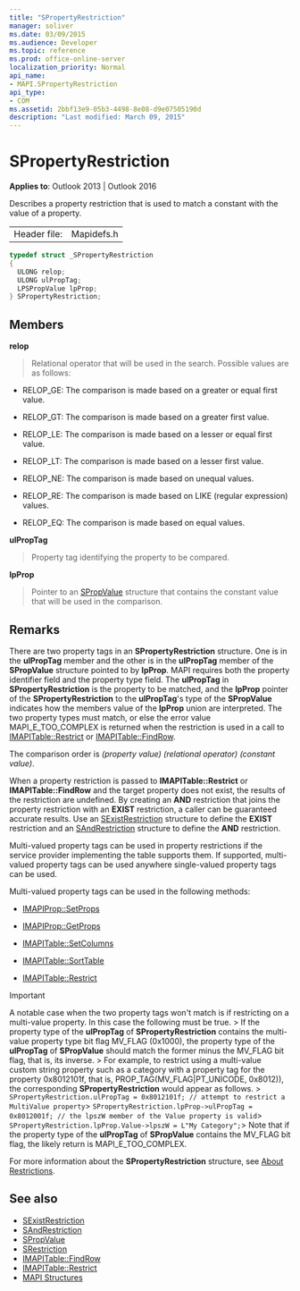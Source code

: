 ```yaml
---
title: "SPropertyRestriction"
manager: soliver
ms.date: 03/09/2015
ms.audience: Developer
ms.topic: reference
ms.prod: office-online-server
localization_priority: Normal
api_name:
- MAPI.SPropertyRestriction
api_type:
- COM
ms.assetid: 2bbf13e9-05b3-4498-8e08-d9e07505190d
description: "Last modified: March 09, 2015"
---
```


# SPropertyRestriction

**Applies to**: Outlook 2013 | Outlook 2016 
  
Describes a property restriction that is used to match a constant with the value of a property.
  
|||
|:-----|:-----|
|Header file:  <br/> |Mapidefs.h  <br/> |
   
```cpp
typedef struct _SPropertyRestriction
{
  ULONG relop;
  ULONG ulPropTag;
  LPSPropValue lpProp;
} SPropertyRestriction;

```

## Members

**relop**
  
> Relational operator that will be used in the search. Possible values are as follows:
    
  - RELOP_GE: The comparison is made based on a greater or equal first value.
        
  - RELOP_GT: The comparison is made based on a greater first value.
        
  - RELOP_LE: The comparison is made based on a lesser or equal first value.
        
  - RELOP_LT: The comparison is made based on a lesser first value.
        
  - RELOP_NE: The comparison is made based on unequal values.
        
  - RELOP_RE: The comparison is made based on LIKE (regular expression) values.
        
  - RELOP_EQ: The comparison is made based on equal values.
    
**ulPropTag**
  
> Property tag identifying the property to be compared. 
    
**lpProp**
  
> Pointer to an [SPropValue](spropvalue.md) structure that contains the constant value that will be used in the comparison. 
    
## Remarks

There are two property tags in an **SPropertyRestriction** structure. One is in the **ulPropTag** member and the other is in the **ulPropTag** member of the **SPropValue** structure pointed to by **lpProp**. MAPI requires both the property identifier field and the property type field. The **ulPropTag** in **SPropertyRestriction** is the property to be matched, and the **lpProp** pointer of the **SPropertyRestriction** to the **ulPropTag**'s type of the **SPropValue** indicates how the members value of the **lpProp** union are interpreted. The two property types must match, or else the error value MAPI_E_TOO_COMPLEX is returned when the restriction is used in a call to [IMAPITable::Restrict](imapitable-restrict.md) or [IMAPITable::FindRow](imapitable-findrow.md). 
  
The comparison order is  _(property value) (relational operator) (constant value)_.
  
When a property restriction is passed to **IMAPITable::Restrict** or **IMAPITable::FindRow** and the target property does not exist, the results of the restriction are undefined. By creating an **AND** restriction that joins the property restriction with an **EXIST** restriction, a caller can be guaranteed accurate results. Use an [SExistRestriction](sexistrestriction.md) structure to define the **EXIST** restriction and an [SAndRestriction](sandrestriction.md) structure to define the **AND** restriction. 
  
Multi-valued property tags can be used in property restrictions if the service provider implementing the table supports them. If supported, multi-valued property tags can be used anywhere single-valued property tags can be used. 
  
Multi-valued property tags can be used in the following methods:
  
- [IMAPIProp::SetProps](imapiprop-setprops.md)
    
- [IMAPIProp::GetProps](imapiprop-getprops.md)
    
- [IMAPITable::SetColumns](imapitable-setcolumns.md)
    
- [IMAPITable::SortTable](imapitable-sorttable.md)
    
- [IMAPITable::Restrict](imapitable-restrict.md)
    
> [!IMPORTANT]
> A notable case when the two property tags won't match is if restricting on a multi-value property. In this case the following must be true. > If the property type of the **ulPropTag** of **SPropertyRestriction** contains the multi-value property type bit flag MV_FLAG (0x1000), the property type of the **ulPropTag** of **SPropValue** should match the former minus the MV_FLAG bit flag, that is, its inverse. > For example, to restrict using a multi-value custom string property such as a category with a property tag for the property 0x8012101f, that is, PROP_TAG(MV_FLAG|PT_UNICODE, 0x8012)), the corresponding **SPropertyRestriction** would appear as follows. >  `SPropertyRestriction.ulPropTag = 0x8012101f; // attempt to restrict a MultiValue property`>  `SPropertyRestriction.lpProp->ulPropTag = 0x8012001f; // the lpszW member of the Value property is valid`>  `SPropertyRestriction.lpProp.Value->lpszW = L"My Category";`> Note that if the property type of the **ulPropTag** of **SPropValue** contains the MV_FLAG bit flag, the likely return is MAPI_E_TOO_COMPLEX. 
  
For more information about the **SPropertyRestriction** structure, see [About Restrictions](about-restrictions.md). 
  
## See also

- [SExistRestriction](sexistrestriction.md)
- [SAndRestriction](sandrestriction.md)
- [SPropValue](spropvalue.md)
- [SRestriction](srestriction.md)
- [IMAPITable::FindRow](imapitable-findrow.md)
- [IMAPITable::Restrict](imapitable-restrict.md)
- [MAPI Structures](mapi-structures.md)

